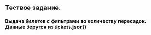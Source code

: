 ## Тествое задание.
### Выдача билетов с фильтрами по количеству пересадок. Данные берутся из tickets.json()


